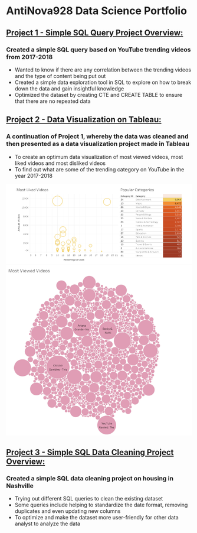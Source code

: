 # AntiNova928 Data Science Portfolio

## [Project 1 - Simple SQL Query Project Overview:](https://github.com/AntiNova928/PortfolioProjects.git)
### Created a simple SQL query based on YouTube trending videos from 2017-2018
* Wanted to know if there are any correlation between the trending videos and the type of content being put out
* Created a simple data exploration tool in SQL to explore on how to break down the data and gain insightful knowledge
* Optimized the dataset by creating CTE and CREATE TABLE to ensure that there are no repeated data


## [Project 2 - Data Visualization on Tableau:](https://public.tableau.com/app/profile/daniel.ng2681/viz/TrendingYoutubeVideos2017-2018/Dashboard1)
### A continuation of Project 1, whereby the data was cleaned and then presented as a data visualization project made in Tableau
* To create an optimum data visualization of most viewed videos, most liked videos and most disliked videos
* To find out what are some of the trending category on YouTube in the year 2017-2018

![](https://github.com/AntiNova928/AntiNova_Portfolio/blob/702c50a9f7b92f228c199d7020102441b0a942cd/images/dashboard_1.PNG)
![](https://github.com/AntiNova928/AntiNova_Portfolio/blob/702c50a9f7b92f228c199d7020102441b0a942cd/images/dashboard_2.PNG)


## [Project 3 - Simple SQL Data Cleaning Project Overview:](https://github.com/AntiNova928/PortfolioProjects)
### Created a simple SQL data cleaning project on housing in Nashville
* Trying out different SQL queries to clean the existing dataset
* Some queries include helping to standardize the date format, removing duplicates and even updating new columns 
* To optimize and make the dataset more user-friendly for other data analyst to analyze the data 
